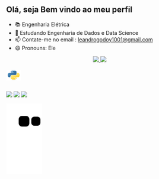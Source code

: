 ## Olá, seja Bem vindo ao meu perfil


- 📚 Engenharia Elétrica
- 🌱 Estudando Engenharia de Dados e Data Science
- 📫 Contate-me no email : leandrogodoy1001@gmail.com
- 😄 Pronouns: Ele

<div align="center">
  <a href="https://github.com/LeandroGodoy1001">
  <img height="150em" src="https://github-readme-stats.vercel.app/api?username=LeandroGodoy1001&show_icons=true&theme=dracula&include_all_commits=true&count_private=true%22/%3E">
    <img height="150em" src="https://github-readme-stats.vercel.app/api/top-langs/?username=LeandroGodoy1001&layout=compact&langs_count=7&theme=dracula"/>
</div>

</div>
<div style="display: inline_block"><br>
  <img align="center" alt="Leandro-Python" height="30" width="40" src="https://raw.githubusercontent.com/devicons/devicon/master/icons/python/python-original.svg">
</div>


##

<div> 

  <a href="https://www.instagram.com/leandrogodoy1001/" target="_blank"><img src="https://img.shields.io/badge/-Instagram-%23E4405F?style=for-the-badge&logo=instagram&logoColor=white" target="_blank"></a> 
  <a href = "mailto:leandrogodoy1001@gmail.com"><img src="https://img.shields.io/badge/-Gmail-%23333?style=for-the-badge&logo=gmail&logoColor=white" target="_blank"></a>
  <a href="https://www.linkedin.com/in/leandro-godoy/" target="_blank"><img src="https://img.shields.io/badge/-LinkedIn-%230077B5?style=for-the-badge&logo=linkedin&logoColor=white" target="_blank"></a> 

  ![Snake animation](https://github.com/LeandroGodoy1001/LeandroGodoy1001/blob/output/github-contribution-grid-snake.svg)
</div>
